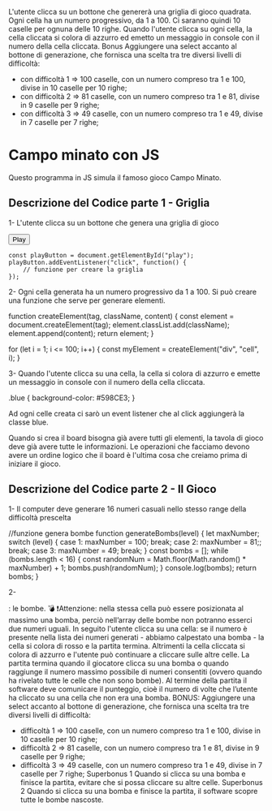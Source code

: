 L'utente clicca su un bottone che genererà una griglia di gioco quadrata.
Ogni cella ha un numero progressivo, da 1 a 100.
Ci saranno quindi 10 caselle per ognuna delle 10 righe.
Quando l'utente clicca su ogni cella, la cella cliccata si colora di azzurro ed emetto un messaggio in console con il numero della cella cliccata.
Bonus
Aggiungere una select accanto al bottone di generazione, che fornisca una scelta tra tre diversi livelli di difficoltà:
- con difficoltà 1 => 100 caselle, con un numero compreso tra 1 e 100, divise in 10 caselle per 10 righe;
- con difficoltà 2 => 81 caselle, con un numero compreso tra 1 e 81, divise in 9 caselle per 9 righe;
- con difficoltà 3 => 49 caselle, con un numero compreso tra 1 e 49, divise in 7 caselle per 7 righe;


# Campo minato con JS

Questo programma in JS simula il famoso gioco Campo Minato. 

## Descrizione del Codice parte 1 - Griglia

1- L'utente clicca su un bottone che genera una griglia di gioco

<button id="play">Play</button>


    const playButton = document.getElementById("play");
    playButton.addEventListener("click", function() {
        // funzione per creare la griglia
    });

2- Ogni cella generata ha un numero progressivo da 1 a 100. Si può creare una funzione che serve per generare elementi. 

function createElement(tag, className, content) {
    const element = document.createElement(tag);
    element.classList.add(className);
    element.append(content);
    return element;
}

for (let i = 1; i <= 100; i++) {
    const myElement = createElement("div", "cell", i);
}

3- Quando l'utente clicca su una cella, la cella si colora di azzurro e emette un messaggio in console con il numero della cella cliccata.

.blue {
    background-color: #598CE3;
}

Ad ogni celle creata ci sarò un event listener che al click aggiungerà la classe blue.


Quando si crea il board bisogna già avere tutti gli elementi, la tavola di gioco deve già avere tutte le informazioni. Le operazioni che facciamo devono avere un ordine logico che il board è l'ultima cosa che creiamo prima di iniziare il gioco.

## Descrizione del Codice parte 2 - Il Gioco

1- Il computer deve generare 16 numeri casuali nello stesso range della difficoltà prescelta

//funzione genera bombe
function generateBombs(level) {
  let maxNumber;
  switch (level) {
    case 1:
      maxNumber = 100;
      break;
    case 2:
      maxNumber = 81;;
      break;
    case 3:
      maxNumber = 49;
      break;
  }
  const bombs = [];
  while (bombs.length < 16) {
    const randomNum = Math.floor(Math.random() * maxNumber) + 1;
    bombs.push(randomNum);
  }
  console.log(bombs);
  return bombs;
}

2- 



: le bombe. :bomb:
:exclamation:Attenzione: nella stessa cella può essere posizionata al massimo una bomba, perciò nell’array delle bombe non potranno esserci due numeri uguali.
In seguito l'utente clicca su una cella: se il numero è presente nella lista dei numeri generati - abbiamo calpestato una bomba - la cella si colora di rosso e la partita termina. Altrimenti la cella cliccata si colora di azzurro e l'utente può continuare a cliccare sulle altre celle.
La partita termina quando il giocatore clicca su una bomba o quando raggiunge il numero massimo possibile di numeri consentiti (ovvero quando ha rivelato tutte le celle che non sono bombe).
Al termine della partita il software deve comunicare il punteggio, cioè il numero di volte che l’utente ha cliccato su una cella che non era una bomba.
BONUS:
Aggiungere una select accanto al bottone di generazione, che fornisca una scelta tra tre diversi livelli di difficoltà:
- difficoltà 1 ⇒ 100 caselle, con un numero compreso tra 1 e 100, divise in 10 caselle per 10 righe;
- difficoltà 2 ⇒ 81 caselle, con un numero compreso tra 1 e 81, divise in 9 caselle per 9 righe;
- difficoltà 3 ⇒ 49 caselle, con un numero compreso tra 1 e 49, divise in 7 caselle per 7 righe;
Superbonus 1
Quando si clicca su una bomba e finisce la partita, evitare che si possa cliccare su altre celle.
Superbonus 2
Quando si clicca su una bomba e finisce la partita, il software scopre tutte le bombe nascoste.